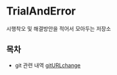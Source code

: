 # TrialAndError
시행착오 및 해결방안을 적어서 모아두는 저장소

## 목차
- git 관련 내역
 [gitURLchange](https://github.com/kimsnake/TrialAndError/blob/master/gitURLchange, "gitURLchange link")
